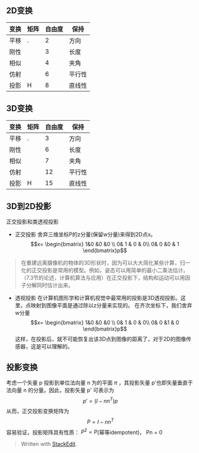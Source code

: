 ## 2D变换
变换|矩阵|自由度|保持|
--|--|--|--
平移|.|2|方向
刚性||3|长度
相似||4|夹角
仿射||6|平行性
投影|H|8|直线性


## 3D变换

变换|矩阵|自由度|保持|
--|--|--|--
平移|.|3|方向
刚性||6|长度
相似||7|夹角
仿射||12|平行性
投影|H|15|直线性


## 3D到2D投影
正交投影和类透视投影
- 正交投影
舍弃三维坐标P的z分量(保留w分量)来得到2D点x。
$$x= \begin{bmatrix}
 1&0  &0  &0 \\ 
 0& 1 & 0 & 0\\ 
 0& 0 &0  & 1
\end{bmatrix}p$$

>在重建远离摄像机的物体的3D形状时，因为可以大大简化某些计算，归一化的正交投影是常用的模型。例如，姿态可以用简单的最小二乘法估计。（7.3节的论述，计算机算法与应用）在正交投影下，结构和运动可以用因子分解同时估计出来。

- 透视投影
在计算机图形学和计算机视觉中最常用的投影是3D透视投影。这里，点映射到图像平面是通过除以z分量来实现的。
在齐次坐标下，我们舍弃w分量
$$x= \begin{bmatrix}
 1&0  &0  &0 \\ 
 0& 1 & 0 & 0\\ 
 0& 0 &1 & 0
\end{bmatrix}p$$
这样，在投影后，就不可能恢复出该3D点到图像的距离了，对于2D的图像传感器，这是可以理解的。

## 投影变换
考虑一个矢量​  p  投影到单位法向量  n  为​的平面​  $\pi$  ，其投影矢量  p'  ​也即矢量​垂直于法向量  n  ​的分量。因此，投影矢量​  p'  可表示为
$$p' = (I-nn^T)p$$
从而，正交投影变换矩阵为$$P= I-nn^T$$
容易验证，投影矩阵具有性质：  $P^2 = P$  ​(幂等idempotent)，  Pn = 0
> Written with [StackEdit](https://stackedit.io/).
<!--stackedit_data:
eyJoaXN0b3J5IjpbLTc5NzEyMzA1MF19
-->